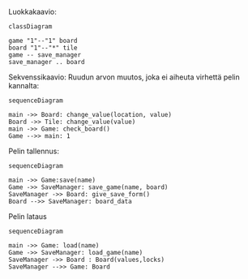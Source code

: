 Luokkakaavio:
```mermaid
classDiagram

game "1"--"1" board
board "1"--"*" tile
game -- save_manager
save_manager .. board

```
Sekvenssikaavio:
Ruudun arvon muutos, joka ei aiheuta virhettä pelin kannalta:

```mermaid
sequenceDiagram

main ->> Board: change_value(location, value)
Board ->> Tile: change_value(value)
main ->> Game: check_board()
Game -->> main: 1
```
Pelin tallennus:
```mermaid
sequenceDiagram

main ->> Game:save(name)
Game ->> SaveManager: save_game(name, board)
SaveManager ->> Board: give_save_form()
Board -->> SaveManager: board_data
```
Pelin lataus
```mermaid
sequenceDiagram

main ->> Game: load(name)
Game ->> SaveManager: load_game(name)
SaveManager ->> Board : Board(values,locks)
SaveManager -->> Game: Board
```
